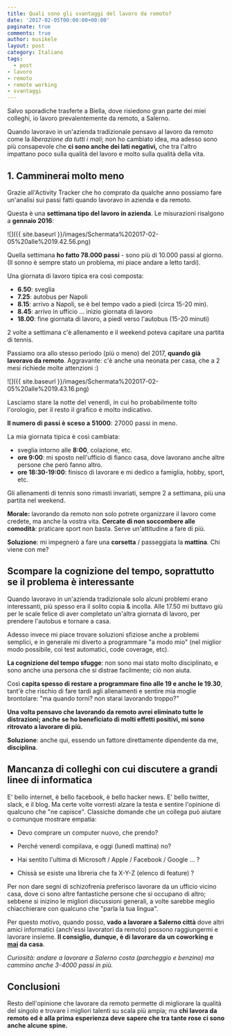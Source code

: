 ```yaml
---
title: Quali sono gli svantaggi del lavoro da remoto?
date: '2017-02-05T00:00:00+00:00'
paginate: true
comments: true
author: musikele
layout: post
category: Italiano
tags:
  - post
- lavoro
- remoto
- remote working
- svantaggi
---
```

Salvo sporadiche trasferte a Biella, dove risiedono gran parte dei miei colleghi, io lavoro prevalentemente da remoto, a Salerno.

Quando lavoravo in un'azienda tradizionale pensavo al lavoro da remoto come la _liberazione da tutti i mali_; non ho cambiato idea, ma adesso sono più consapevole che **ci sono anche dei lati negativi,** che tra l'altro impattano poco sulla qualità del lavoro e molto sulla qualità della vita.

## 1\. Camminerai molto meno

Grazie all'Activity Tracker che ho comprato da qualche anno possiamo fare un'analisi sui passi fatti quando lavoravo in azienda e da remoto.

Questa è una **settimana tipo del lavoro in azienda**. Le misurazioni risalgono a **gennaio 2016**:

![]({{ site.baseurl }}/images/Schermata%202017-02-05%20alle%2019.42.56.png)

Quella settimana **ho fatto 78.000 passi** - sono più di 10.000 passi al giorno. (Il sonno è sempre stato un problema, mi piace andare a letto tardi).

Una giornata di lavoro tipica era così composta:

*   **6.50**: sveglia
*   **7.25**: autobus per Napoli
*   **8.15**: arrivo a Napoli, se è bel tempo vado a piedi (circa 15-20 min).
*   **8.45**: arrivo in ufficio ... inizio giornata di lavoro
*   **18.00**: fine giornata di lavoro, a piedi verso l'autobus (15-20 minuti)

2 volte a settimana c'è allenamento e il weekend poteva capitare una partita di tennis.

Passiamo ora allo stesso periodo (più o meno) del 2017, **quando già lavoravo da remoto**. Aggravante: c'è anche una neonata per casa, che a 2 mesi richiede molte attenzioni :)

![]({{ site.baseurl }}/images/Schermata%202017-02-05%20alle%2019.43.16.png)

<span style="letter-spacing: 0.18px;">Lasciamo stare la notte del venerdì, in cui ho probabilmente tolto l'orologio, per il resto il grafico è molto indicativo. </span>

<span style="letter-spacing: 0.18px;">**Il numero di passi è sceso a 51000**: 27000 passi in meno. </span>

<span style="letter-spacing: 0.18px;">La mia giornata tipica è così cambiata: </span>

*   sveglia intorno alle **8:00**, colazione, etc.
*   **ore 9:00**: mi sposto nell'ufficio di fianco casa, dove lavorano anche altre persone che però fanno altro.
*   **ore 18:30-19:00**: finisco di lavorare e mi dedico a famiglia, hobby, sport, etc.

Gli allenamenti di tennis sono rimasti invariati, sempre 2 a settimana, più una partita nel weekend.

**Morale:** lavorando da remoto non solo potrete organizzare il lavoro come credete, ma anche la vostra vita. **Cercate di non soccombere alle comodità**: praticare sport non basta.  Serve un'attitudine a fare di più.

**Soluzione**: mi impegnerò a fare una **corsetta** / passeggiata la **mattina**. Chi viene con me?

## Scompare la cognizione del tempo, soprattutto se il problema è interessante

Quando lavoravo in un'azienda tradizionale solo alcuni problemi erano interessanti, più spesso era il solito copia & incolla. Alle 17.50 mi buttavo giù per le scale felice di aver completato un'altra giornata di lavoro, per prendere l'autobus e tornare a casa.

Adesso invece mi piace trovare soluzioni sfiziose anche a problemi semplici, e in generale mi diverto a programmare "a modo mio" (nel miglior modo possibile, coi test automatici, code coverage, etc).

**La cognizione del tempo sfugge**: non sono mai stato molto disciplinato, e sono anche una persona che si distrae facilmente; ciò non aiuta.

Così **capita spesso di restare a programmare fino alle 19 e anche le 19.30**, tant'è che rischio di fare tardi agli allenamenti e sentire mia moglie brontolare: "ma quando torni? non starai lavorando troppo?"

**Una volta pensavo che lavorando da remoto avrei eliminato tutte le distrazioni; anche se ho beneficiato di molti effetti positivi, mi sono ritrovato a lavorare di più.**

**Soluzione**: anche qui, essendo un fattore direttamente dipendente da me, **disciplina**.

## Mancanza di colleghi con cui discutere a grandi linee di informatica

E' bello internet, è bello facebook, è bello hacker news. E' bello twitter, slack, e il blog. Ma certe volte vorresti alzare la testa e sentire l'opinione di qualcuno che "ne capisce". Classiche domande che un collega può aiutare o comunque mostrare empatia:

*   Devo comprare un computer nuovo, che prendo?

*   Perché venerdì compilava, e oggi (lunedì mattina) no?

*   Hai sentito l'ultima di Microsoft / Apple / Facebook / Google ... ?

*   Chissà se esiste una libreria che fa X-Y-Z (elenco di feature) ?

Per non dare segni di schizofrenia preferisco lavorare da un ufficio vicino casa, dove ci sono altre fantastiche persone che si occupano di altro; sebbene si inizino le migliori discussioni generali, a volte sarebbe meglio chiacchierare con qualcuno che "parla la tua lingua".

Per questo motivo, quando posso, **vado a lavorare a Salerno città** dove altri amici informatici (anch'essi lavoratori da remoto) possono raggiungermi e lavorare insieme. <span style="letter-spacing: 0.01em;">**Il consiglio, dunque, è di lavorare da un coworking e <u>mai</u> da casa**. </span>

_Curiosità: andare a lavorare a Salerno costa (parcheggio e benzina) ma cammino anche 3-4000 passi in più._

## Conclusioni

Resto dell'opinione che lavorare da remoto permette di migliorare la qualità del singolo e trovare i migliori talenti su scala più ampia; ma **c<span style="letter-spacing: 0.01em;">hi lavora da remoto ed è alla prima esperienza deve sapere che tra tante rose ci sono anche alcune spine. </span>**